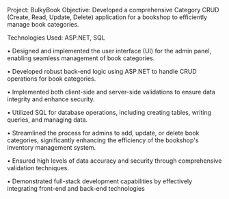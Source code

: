 Project: BulkyBook
Objective: Developed a comprehensive Category CRUD (Create, Read, Update, Delete) application for a bookshop to efficiently manage book categories.

Technologies Used: ASP.NET, SQL

•	Designed and implemented the user interface (UI) for the admin panel, enabling seamless management of book categories.

•	Developed robust back-end logic using ASP.NET to handle CRUD operations for book categories.

•	Implemented both client-side and server-side validations to ensure data integrity and enhance security.

•	Utilized SQL for database operations, including creating tables, writing queries, and managing data.

•	Streamlined the process for admins to add, update, or delete book categories, significantly enhancing the efficiency of the bookshop's inventory management system.

•	Ensured high levels of data accuracy and security through comprehensive validation techniques.

•	Demonstrated full-stack development capabilities by effectively integrating front-end and back-end technologies
